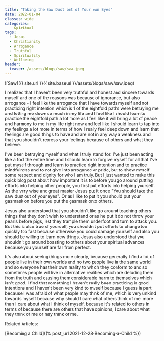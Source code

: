 ```yaml
---
title: "Taking the Saw Dust out of Your own Eyes"
date: 2022-01-04
classes: wide
categories:
  - Spiritual 
tags:
  - Jesus
  - Christianity
  - Arrogance
  - Truthful
  - Spirituality
  - Wellbeing
header:
  teaser: /assets/blogs/saw/saw.jpeg
---
```


![Saw]({{ site.url }}{{ site.baseurl }}/assets/blogs/saw/saw.jpeg) 

I realized that I haven't been very truthful and honest and sincere towards myself and one of the reasons was because of ignorance, but also arrogance - I feel like the arrogance that I have towards myself and not practicing right intention which is 1 of the eightfold paths were betraying me and letting me down so much in my life and I feel like I should learn to practice the eightfold path a lot more as I feel like it will bring a lot of peace and harmony to me in my life right now and feel like I should learn to tap into my feelings a lot more in terms of how I really feel deep down and learn that feelings are good things to have and are not in any way a weakness and that you shouldn't repress your feelings because of others and what they believe. 

I've been betraying myself and what I truly stand for. I've just been acting like a fool the entire time and I should learn to forgive myself for all that I've put myself through and learn to practice right intention and to practice mindfulness and to not give into arrogance or pride, but to show myself some respect and dignity for who I am truly. But I just wanted to make this quick blog post about how important it is to before you go around putting efforts into helping other people, you first put efforts into helping yourself. As the very wise and great master Jesus put it once "You should take the saw dust out of your eyes". Or as I like to put it you should put your gasmask on before you put the gasmask onto others. 

Jesus also understood that you shouldn't like go around teaching others things that they don't wish to understand or as he put it do not throw your pearls before pigs, lest they trample them underfoot and turn to attack you. But this is also true of yourself, you shouldn't put efforts to change too quickly too fast because otherwise you could damage yourself and also you should be willing to learn new things. Jesus also understood that you shouldn't go around boasting to others about your spiritual advances because you yourself are far from perfect.
  
It's also about seeing things more clearly, because generally I find a lot of people live in their own worlds and no two people live in the same world and so everyone has their own reality to which they conform to and so sometimes people will live in alternative realities which are deluding them from the truth and causing them considerable harm to themselves which isn't good. I find that something I haven't really been practicing is good intentions and I haven't been very kind to myself because I guess in part because I was afraid of what people may think of me, which is very unkind towards myself because why should I care what others think of me, more than I care about what I think of myself, because it's related to others in terms of because there are others that have opinions, I care about what they think of me or may think of me. 

Related Articles:

[Becoming a Child]({% post_url 2021-12-28-Becoming-a-Child %})
